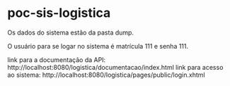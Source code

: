 # poc-sis-logistica

Os dados do sistema estão da pasta dump.

O usuário para se logar no sistema é matrícula 111 e senha 111.

link para a documentação da API: http://localhost:8080/logistica/documentacao/index.html
link para acesso ao sistema: http://localhost:8080/logistica/pages/public/login.xhtml
